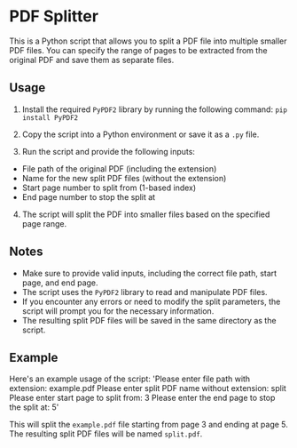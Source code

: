 # PDF Splitter

This is a Python script that allows you to split a PDF file into multiple smaller PDF files. You can specify the range of pages to be extracted from the original PDF and save them as separate files.

## Usage

1. Install the required `PyPDF2` library by running the following command:
`pip install PyPDF2`

2. Copy the script into a Python environment or save it as a `.py` file.

3. Run the script and provide the following inputs:
- File path of the original PDF (including the extension)
- Name for the new split PDF files (without the extension)
- Start page number to split from (1-based index)
- End page number to stop the split at

4. The script will split the PDF into smaller files based on the specified page range.

## Notes

- Make sure to provide valid inputs, including the correct file path, start page, and end page.
- The script uses the `PyPDF2` library to read and manipulate PDF files.
- If you encounter any errors or need to modify the split parameters, the script will prompt you for the necessary information.
- The resulting split PDF files will be saved in the same directory as the script.

## Example

Here's an example usage of the script:
'Please enter file path with extension: example.pdf
Please enter split PDF name without extension: split
Please enter start page to split from: 3
Please enter the end page to stop the split at: 5'


This will split the `example.pdf` file starting from page 3 and ending at page 5. The resulting split PDF files will be named `split.pdf`.
